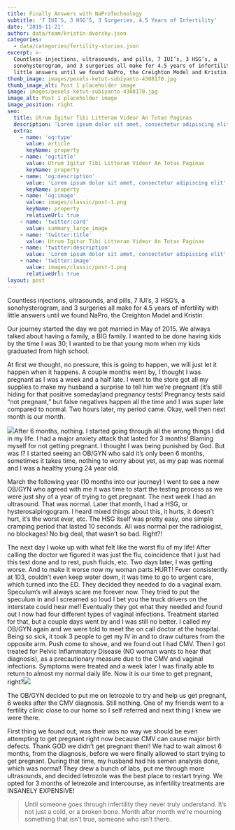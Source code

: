 ```yaml
---
title: Finally Answers with NaProTechnology
subtitle: '7 IUI’S, 3 HSG’S, 3 Surgeries, 4.5 Years of Infertility'
date: '2019-11-21'
author: data/team/kristin-dvorsky.json
categories:
  - data/categories/fertility-stories.json
excerpt: >-
  Countless injections, ultrasounds, and pills, 7 IUI’s, 3 HSG’s, a
  sonohysterogram, and 3 surgeries all make for 4.5 years of infertility with
  little answers until we found NaPro, the Creighton Model and Kristin.
thumb_image: images/pexels-ketut-subiyanto-4308170.jpg
thumb_image_alt: Post 1 placeholder image
image: images/pexels-ketut-subiyanto-4308170.jpg
image_alt: Post 1 placeholder image
image_position: right
seo:
  title: Utrum Igitur Tibi Litteram Videor An Totas Paginas
  description: 'Lorem ipsum dolor sit amet, consectetur adipiscing elit'
  extra:
    - name: 'og:type'
      value: article
      keyName: property
    - name: 'og:title'
      value: Utrum Igitur Tibi Litteram Videor An Totas Paginas
      keyName: property
    - name: 'og:description'
      value: 'Lorem ipsum dolor sit amet, consectetur adipiscing elit'
      keyName: property
    - name: 'og:image'
      value: images/classic/post-1.png
      keyName: property
      relativeUrl: true
    - name: 'twitter:card'
      value: summary_large_image
    - name: 'twitter:title'
      value: Utrum Igitur Tibi Litteram Videor An Totas Paginas
    - name: 'twitter:description'
      value: 'Lorem ipsum dolor sit amet, consectetur adipiscing elit'
    - name: 'twitter:image'
      value: images/classic/post-1.png
      relativeUrl: true
layout: post
---
```

Countless injections, ultrasounds, and pills, 7 IUI’s, 3 HSG’s, a sonohysterogram, and 3 surgeries all make for 4.5 years of infertility with little answers until we found NaPro, the Creighton Model and Kristin.

Our journey started the day we got married in May of 2015. We always talked about having a family, a BIG family. I wanted to be done having kids by the time I was 30; I wanted to be that young mom when my kids graduated from high school.

At first we thought, no pressure, this is going to happen, we will just let it happen when it happens.  A couple months went by, I thought I was pregnant as I was a week and a half late. I went to the store got all my supplies to make my husband a surprise to tell him we’re pregnant (it’s still hiding for that positive someday)and pregnancy tests! Pregnancy tests said “not pregnant,” but false negatives happen all the time and I was super late compared to normal. Two hours later, my period came. Okay, well then next month is our month.

![](/images/brooke-cagle-Y3L_ZQaw9Wo-unsplash.jpg)After 6 months, nothing. I started going through all the wrong things I did in my life. I had a major anxiety attack that lasted for 3 months! Blaming myself for not getting pregnant. I thought I was being punished by God. But was I? I started seeing an OB/GYN who said it’s only been 6 months, sometimes it takes time, nothing to worry about yet, as my pap was normal and I was a healthy young 24 year old.

March the following year (10 months into our journey) I went to see a new OB/GYN who agreed with me it was time to start the testing process as we were just shy of a year of trying to get pregnant. The next week I had an ultrasound. That was normal. Later that month, I had a HSG, or hysterosalpingogram. I heard mixed things about this, it hurts, it doesn’t hurt, it’s the worst ever, etc. The HSG itself was pretty easy, one simple cramping period that lasted 10 seconds. All was normal per the radiologist, no blockages! No big deal, that wasn’t so bad. Right?!

The next day I woke up with what felt like the worst flu of my life! After calling the doctor we figured it was just the flu, coincidence that I just had this test done and to rest, push fluids, etc. Two days later, I was getting worse. And to make it worse now my woman parts HURT! Fever consistently at 103, couldn’t even keep water down, it was time to go to urgent care, which turned into the ED. They decided they needed to do a vaginal exam. Speculum’s will always scare me forever now. They tried to put the speculum in and I screamed so loud I bet you the truck drivers on the interstate could hear me!! Eventually they got what they needed and found out I now had four different types of vaginal infections. Treatment started for that, but a couple days went by and I was still no better. I called my OB/GYN again and we were told to meet the on call doctor at the hospital. Being so sick, it took 3 people to get my IV in and to draw cultures from the opposite arm. Push come to shove, and we found out I had CMV. Then I got treated for Pelvic Inflammatory Disease (NO woman wants to hear that diagnosis), as a precautionary measure due to the CMV and vaginal infections. Symptoms were treated and a week later I was finally able to return to almost my normal daily life. Now it is our time to get pregnant, right?![](/images/brooke-cagle-oMtXGNw4ZEs-unsplash.jpg)

The OB/GYN decided to put me on letrozole to try and help us get pregnant, 6 weeks after the CMV diagnosis. Still nothing. One of my friends went to a fertility clinic close to our home so I self referred and next thing I knew we were there.

First thing we found out, was their was no way we should be even attempting to get pregnant right now because CMV can cause major birth defects. Thank GOD we didn’t get pregnant then!! We had to wait almost 6 months, from the diagnosis, before we were finally allowed to start trying to get pregnant. During that time, my husband had his semen analysis done, which was normal! They drew a bunch of labs, put me through more ultrasounds, and decided letrozole was the best place to restart trying. We opted for 3 months of letrezole and intercourse, as infertility treatments are INSANELY EXPENSIVE!

> Until someone goes through infertility they never truly understand. It’s not just a cold, or a broken bone. Month after month we’re mourning something that isn’t true, someone who isn’t there.
